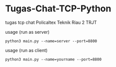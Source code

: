 # Tugas-Chat-TCP-Python
tugas tcp chat Policaltex Teknik Riau 2 TRJT

usage (run as server)
```
python3 main.py --name=server --port=8800
```
usage (run as client)
```
python3 main.py --name=yourname --port=8800
```
